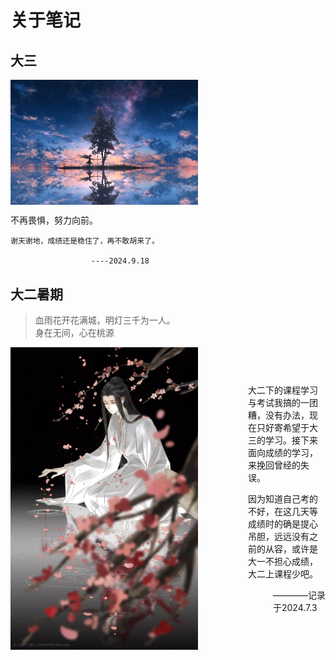 # 关于笔记


<style>
  

  .header {
    display: flex;
    align-items: center;
    justify-content: space-between;
  }

  .header img {
    width: 300px; /* 根据需要调整图片大小 */
    margin-right: 30px;
  }

  .header .links {
    flex-grow: 1;
    text-align: right;
  }

  .header .header-text {
    margin-left: 30px; /* 在图片和文本之间添加一些空间 */
  }

  .card {
    width: 27em;
    border-color: transparent;
    opacity: 0;
    font-size: 75%;
    transition: opacity 0.5s ease-in-out; /* 增加动画效果 */
  }

  #statistics {
    padding-left: 1em;
  }
</style>

## 大三

<div class="header">
  <img src="picture/2024_10_7.jpg" alt="追寻" class="header-image">
</div>

不再畏惧，努力向前。



    谢天谢地，成绩还是稳住了，再不敢胡来了。
 
                      ----2024.9.18


## 大二暑期

>血雨花开花满城，明灯三千为一人。  
>身在无间，心在桃源

<div class="header">
  <img src="picture/about1.png" alt="《天官赐福》：身在无间，心在桃源" class="header-image">
  <div class="header-text">
   <p style="color:blue-grey;margin-left:20px;"> 大二下的课程学习与考试我搞的一团糟，没有办法，现在只好寄希望于大三的学习。接下来面向成绩的学习，来挽回曾经的失误。</p>
   <p style="color:blue-grey;margin-left:20px;">因为知道自己考的不好，在这几天等成绩时的确是提心吊胆，远远没有之前的从容，或许是大一不担心成绩，大二上课程少吧。</p>
   <p style="color:blue-grey;margin-left:60px;"> ————记录于2024.7.3</p>
  </div>
</div>


